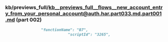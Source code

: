 ### kb/previews_full/kb__previews_full__flows__new_account_entry_from_your_personal_account@auth.har.part033.md.part001.md (part 002)

```md
                "functionName": "B7",
                            "scriptId": "3265",
                         
```

```
